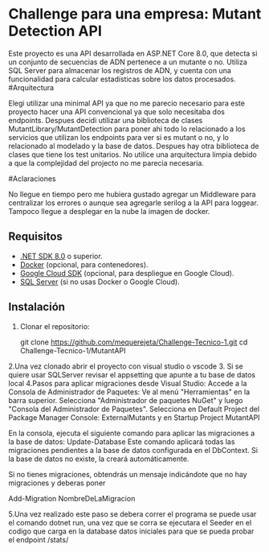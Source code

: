 # Challenge para una empresa: Mutant Detection API

Este proyecto es una API desarrollada en ASP.NET Core 8.0, que detecta si un conjunto de secuencias de ADN pertenece a un mutante o no. Utiliza SQL Server para almacenar los registros de ADN, y cuenta con una funcionalidad para calcular estadísticas sobre los datos procesados.
#Arquitectura

Elegi utilizar una minimal API ya que no me parecio necesario para este proyecto hacer una API convencional ya que solo necesitaba dos endpoints.
Despues decidi utilizar una biblioteca de clases MutantLibrary/MutantDetection para poner ahi todo lo relacionado a los servicios que utilizan los endpoints para ver si es mutant o no, y lo relacionado al
modelado y la base de datos.
Despues hay otra biblioteca de clases que tiene los test unitarios.
No utilice una arquitectura limpia debido a que la complejidad del projecto no me parecia necesaria. 

#Aclaraciones

No llegue en tiempo pero me hubiera gustado agregar un Middleware para centralizar los errores o aunque sea agregarle serilog a la API para loggear.
Tampoco llegue a desplegar en la nube la imagen de docker.

## Requisitos

- [.NET SDK 8.0](https://dotnet.microsoft.com/download/dotnet) o superior.
- [Docker](https://www.docker.com/products/docker-desktop) (opcional, para contenedores).
- [Google Cloud SDK](https://cloud.google.com/sdk) (opcional, para despliegue en Google Cloud).
- [SQL Server](https://www.microsoft.com/en-us/sql-server/sql-server-downloads) (si no usas Docker o Google Cloud).

## Instalación

1. Clonar el repositorio:

   git clone https://github.com/mequerejeta/Challenge-Tecnico-1.git
   cd Challenge-Tecnico-1/MutantAPI

2.Una vez clonado abrir el proyecto con visual studio o vscode
3. Si se quiere usar SQLServer revisar el appsetting que apunte a tu base de datos local
4.Pasos para aplicar migraciones desde Visual Studio:
Accede a la Consola de Administrador de Paquetes:
Ve al menú "Herramientas" en la barra superior.
Selecciona "Administrador de paquetes NuGet" y luego "Consola del Administrador de Paquetes".
Selecciona en Default Project del Package Manager Console: ExternalMutants y en Startup Project MutantAPI

En la consola, ejecuta el siguiente comando para aplicar las migraciones a la base de datos:
Update-Database
Este comando aplicará todas las migraciones pendientes a la base de datos configurada en el DbContext. Si la base de datos no existe, la creará automáticamente.

Si no tienes migraciones, obtendrás un mensaje indicándote que no hay migraciones y deberas poner 

Add-Migration NombreDeLaMigracion

5.Una vez realizado este paso se debera correr el programa se puede usar el comando dotnet run, una vez que se corra se ejecutara el Seeder en el codigo que carga en la database datos iniciales para que 
se pueda probar el endpoint /stats/

